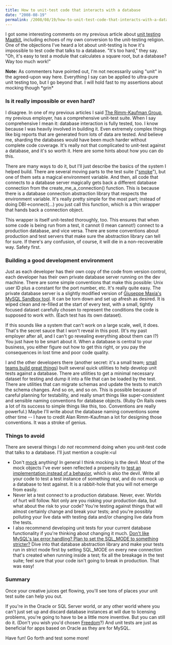 ```yaml
---
title: How to unit-test code that interacts with a database
date: "2008-08-19"
permalink: /2008/08/19/how-to-unit-test-code-that-interacts-with-a-database/
---
```

I got some interesting comments on my previous article about [unit testing Maatkit][1], including echoes of my own conversion to the unit-testing religion. One of the objections I've heard a lot about unit-testing is how it's impossible to test code that talks to a database. "It's too hard," they say. "Oh, it's easy to test a module that calculates a square root, but a database? Way too much work!"

<!--more-->

**Note:** As commenters have pointed out, I'm not necessarily using "unit" in the agreed-upon way here. Everything I say can be applied to ultra-pure unit testing too, but I go beyond that. I will hold fast to my assertions about mocking though \*grin\*

### Is it really impossible or even hard?

I disagree. In one of my previous articles I said [The Rimm-Kaufman Group][2], my previous employer, has a comprehensive unit-test suite. When I say comprehensive I mean it: database interaction is fully tested, too. I know because I was heavily involved in building it. Even extremely complex things like big reports that are generated from lots of data are tested. And believe me, sharding the databases would have been much harder without complete code coverage. It's really not that complicated to unit-test against a database, and it's so worth it. Here are some hints about how you can do this.

There are many ways to do it, but I'll just describe the basics of the system I helped build. There are several moving parts to the test suite ("[smoke][3]"), but one of them sets a magical environment variable. And then, all code that connects to a database server magically gets back a different database connection from the create\_me\_a_connection() function. This is because there is a database connection abstraction library that respects the environment variable. It's really pretty simple for the most part; instead of doing DBI->connect(&#8230;) you just call this function, which is a thin wrapper that hands back a connection object.

This wrapper is itself unit-tested thoroughly, too. This ensures that when some code is being run from a test, it cannot (I mean cannot!) connect to a production database, and vice versa. There are some conventions about production and test servers that make sure the abstraction library can tell for sure. If there's any confusion, of course, it will die in a non-recoverable way. Safety first.

### Building a good development environment

Just as each developer has their own copy of the code from version control, each developer has their own private database server running on the dev machine. There are some simple conventions that make this possible: Unix user ID plus a constant for the port number, etc. It's really quite easy. The private database server is a slightly modified version of [Giuseppe Maxia's MySQL Sandbox tool][4]. It can be torn down and set up afresh as desired. It is wiped clean and re-filled at the start of every test, with a small, tightly focused dataset carefully chosen to represent the conditions the code is supposed to work with. (Each test has its own dataset).

If this sounds like a system that can't work on a large scale, well, it does. That's the secret sauce that I won't reveal in this post. (It's my past employer after all, and I can't go revealing everything about them can I?) You just have to be smart about it. When a database is central to your business, you either figure out how to get this right, or you pay the consequences in lost time and poor code quality.

I and the other developers there (another secret: it's a small team; [small teams build great things][5]) built several quick utilities to help develop unit tests against a database. There are utilities to get a minimal necessary dataset for testing and dump it into a file that can be loaded by the test. There are utilities that can migrate schemas and update the tests to match the schema changes. And so on, and so on. This is possible because of careful planning for testability, and really smart things like super-consistent and sensible naming conventions for database objects. (Ruby On Rails owes a lot of its success to simple things like this, too. Conventions are really powerful.) Maybe I'll write about the database naming conventions some other time -- I have to credit Alan Rimm-Kaufman a lot for designing those conventions. It was a stroke of genius.

### Things to avoid

There are several things I *do not* recommend doing when you unit-test code that talks to a database. I'll just mention a couple:<ul 

*   Don't [mock][6] anything! In general I think mocking is the devil. Most of the mock objects I've ever seen reflected a propensity to [test an implementation instead of a behavior][7], which is also the devil. Write all your code to test a test instance of something real, and do not mock up a database to test against. It is a rabbit-hole that you will not emerge from easily.
*   Never let a test connect to a production database. Never, ever. Worlds of hurt will follow. Not only are you risking your production data, but what about the risk to your code? You're testing against things that will almost certainly change and break your tests; and you're possibly polluting your live data with testing data and/or changing live data from the tests.
*   I also recommend developing unit tests for your current database functionality if you're thinking about changing it much. [Don't like MySQL's lax error handling? Plan to set the SQL_MODE to something stricter?][8] Dive into that database abstraction library and make your tests run in strict mode first by setting SQL_MODE on every new connection that's created when running inside a test; fix all the breakage in the test suite; feel sure that your code isn't going to break in production. That was easy!</ul> 
### Summary

Once your creative juices get flowing, you'll see tons of places your unit test suite can help you out.

If you're in the Oracle or SQL Server world, or any other world where you can't just set up and discard database instances at will due to licensing problems, you're going to have to be a little more inventive. But you can still do it. (Don't you wish you'd chosen [Freedom][9]?) And unit tests are just as beneficial for apps based on Oracle as they are for MySQL.

Have fun! Go forth and test some more!

 [1]: http://www.xaprb.com/blog/2008/08/18/how-maatkit-benefits-from-test-driven-development/
 [2]: http://www.rimmkaufman.com/rkgblog/
 [3]: http://c2.com/cgi/wiki?SmokeTest
 [4]: https://launchpad.net/mysql-sandbox
 [5]: http://www.craigslist.org/
 [6]: http://c2.com/cgi/wiki?MockObject
 [7]: http://www.xaprb.com/blog/2006/05/16/how-to-refactor-without-rewriting-unit-tests/
 [8]: http://dev.mysql.com/doc/en/server-sql-mode.html
 [9]: http://www.fsf.org/
